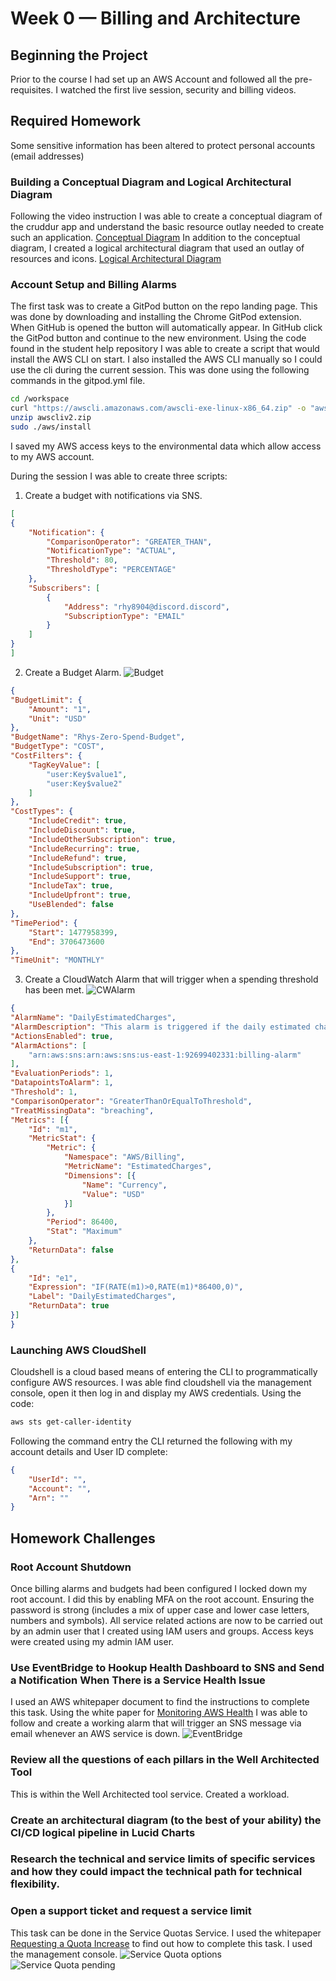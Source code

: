 # Week 0 — Billing and Architecture
## Beginning the Project

Prior to the course I had set up an AWS Account and followed all the pre-requisites. 
I watched the first live session, security and billing videos. 

## Required Homework

Some sensitive information has been altered to protect personal accounts (email addresses) 

### Building a Conceptual Diagram and Logical Architectural Diagram

Following the video instruction I was able to create a conceptual diagram of the cruddur app and understand the basic resource outlay needed to create such an application. [Conceptual Diagram](https://lucid.app/lucidchart/83ea1b85-4349-4dea-9431-a1259ca928e5/edit?viewport_loc=359%2C-100%2C1501%2C876%2C0_0&invitationId=inv_595f0343-0aa0-433e-92e5-1fc313fee478)
In addition to the conceptual diagram, I created a logical architectural diagram that used an outlay of resources and icons. 
[Logical Architectural Diagram](https://lucid.app/lucidchart/640f43ed-75de-4b0a-ad95-bf8f1d410979/edit?viewport_loc=-436%2C-77%2C3777%2C2204%2C0_0&invitationId=inv_1fea35f0-84f6-43d6-ac84-d647607478b9)

### Account Setup and Billing Alarms 
The first task was to create a GitPod button on the repo landing page. This was done by downloading and installing the Chrome GitPod extension. 
When GitHub is opened the button will automatically appear. 
In GitHub click the GitPod button and continue to the new environment. 
Using the code found in the student help repository I was able to create a script that would install the AWS CLI on start.
I also installed the AWS CLI manually so I could use the cli during the current session. This was done using the following commands in the gitpod.yml file. 
```sh
cd /workspace
curl "https://awscli.amazonaws.com/awscli-exe-linux-x86_64.zip" -o "awscliv2.zip"
unzip awscliv2.zip
sudo ./aws/install
```
I saved my AWS access keys to the environmental data which allow access to my AWS account. 

During the session I was able to create three scripts:
  1. Create a budget with notifications via SNS. 
  ```json
  [
  {
      "Notification": {
          "ComparisonOperator": "GREATER_THAN",
          "NotificationType": "ACTUAL",
          "Threshold": 80,
          "ThresholdType": "PERCENTAGE"
      },
      "Subscribers": [
          {
              "Address": "rhy8904@discord.discord",
              "SubscriptionType": "EMAIL"
          }
      ]
  }
]
  ```
  2. Create a Budget Alarm.
  ![Budget](https://github.com/Rhyspew/aws-bootcamp-cruddur-2023/blob/main/_docs/assets/Rhys%20Budget%20Proof.png)
  ```json
  {
  "BudgetLimit": {
      "Amount": "1",
      "Unit": "USD"
  },
  "BudgetName": "Rhys-Zero-Spend-Budget",
  "BudgetType": "COST",
  "CostFilters": {
      "TagKeyValue": [
          "user:Key$value1",
          "user:Key$value2"
      ]
  },
  "CostTypes": {
      "IncludeCredit": true,
      "IncludeDiscount": true,
      "IncludeOtherSubscription": true,
      "IncludeRecurring": true,
      "IncludeRefund": true,
      "IncludeSubscription": true,
      "IncludeSupport": true,
      "IncludeTax": true,
      "IncludeUpfront": true,
      "UseBlended": false
  },
  "TimePeriod": {
      "Start": 1477958399,
      "End": 3706473600
  },
  "TimeUnit": "MONTHLY"
  ```
  3. Create a CloudWatch Alarm that will trigger when a spending threshold has been met.
  ![CWAlarm](https://github.com/Rhyspew/aws-bootcamp-cruddur-2023/blob/main/_docs/assets/CWAlarm-Active.png)
  ```json
  {
  "AlarmName": "DailyEstimatedCharges",
  "AlarmDescription": "This alarm is triggered if the daily estimated charges exceeds 1$",
  "ActionsEnabled": true,
  "AlarmActions": [
      "arn:aws:sns:arn:aws:sns:us-east-1:92699402331:billing-alarm"
  ],
  "EvaluationPeriods": 1,
  "DatapointsToAlarm": 1,
  "Threshold": 1,
  "ComparisonOperator": "GreaterThanOrEqualToThreshold",
  "TreatMissingData": "breaching",
  "Metrics": [{
      "Id": "m1",
      "MetricStat": {
          "Metric": {
              "Namespace": "AWS/Billing",
              "MetricName": "EstimatedCharges",
              "Dimensions": [{
                  "Name": "Currency",
                  "Value": "USD"
              }]
          },
          "Period": 86400,
          "Stat": "Maximum"
      },
      "ReturnData": false
  },
  {
      "Id": "e1",
      "Expression": "IF(RATE(m1)>0,RATE(m1)*86400,0)",
      "Label": "DailyEstimatedCharges",
      "ReturnData": true
  }]
}
  ```  


### Launching AWS CloudShell
Cloudshell is a cloud based means of entering the CLI to programmatically configure AWS resources. 
I was able find cloudshell via the management console, open it then log in and display my AWS credentials. Using the code:
``` sh
aws sts get-caller-identity
```
Following the command entry the CLI returned the following with my account details and User ID complete:
```json
{
    "UserId": "",
    "Account": "",
    "Arn": ""
}
```

## Homework Challenges

### Root Account Shutdown
Once billing alarms and budgets had been configured I locked down my root account. 
I did this by enabling MFA on the root account. Ensuring the password is strong (includes a mix of upper case and lower case letters, numbers and symbols). All service related actions are now to be carried out by an admin user that I created using IAM users and groups. Access keys were created using my admin IAM user.  

### Use EventBridge to Hookup Health Dashboard to SNS and Send a Notification When There is a Service Health Issue
I used an AWS whitepaper document to find the instructions to complete this task. 
Using the white paper for [Monitoring AWS Health](https://docs.aws.amazon.com/health/latest/ug/cloudwatch-events-health.html) I was able to follow and create a working alarm that will trigger an SNS message via email whenever an AWS service is down. 
![EventBridge](https://github.com/Rhyspew/aws-bootcamp-cruddur-2023/blob/main/_docs/assets/EventBridge-AWSHealth.png)


### Review all the questions of each pillars in the Well Architected Tool 
This is within the Well Architected tool service. 
Created a workload. 


### Create an architectural diagram (to the best of your ability) the CI/CD logical pipeline in Lucid Charts

### Research the technical and service limits of specific services and how they could impact the technical path for technical flexibility. 


### Open a support ticket and request a service limit
This task can be done in the Service Quotas Service. 
I used the whitepaper [Requesting a Quota Increase](https://docs.aws.amazon.com/servicequotas/latest/userguide/request-quota-increase.html) to find out how to complete this task. I used the management console. 
![Service Quota options](https://github.com/Rhyspew/aws-bootcamp-cruddur-2023/blob/main/_docs/assets/Service%20Quota%20Menu.png)
![Service Quota pending](https://github.com/Rhyspew/aws-bootcamp-cruddur-2023/blob/main/_docs/assets/Service%20Quota%20Change%20Pending.png)



